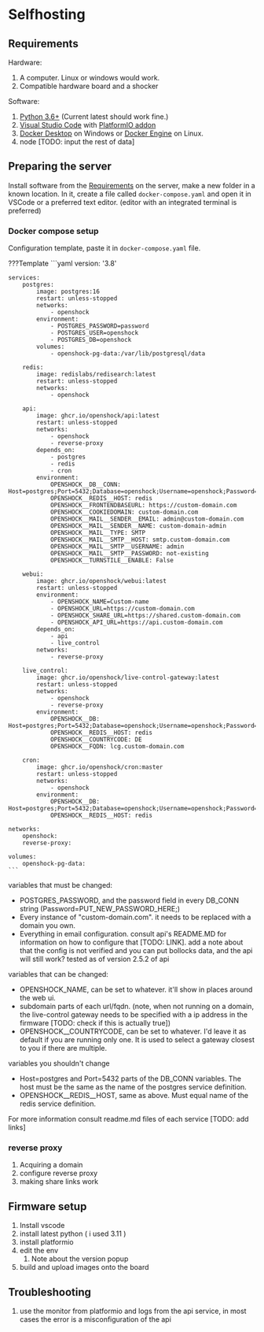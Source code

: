 # Selfhosting

## Requirements

Hardware: 

1. A computer. Linux or windows would work. 
2. Compatible hardware board and a shocker

Software: 

1. [Python 3.6+](https://www.python.org/downloads/) (Current latest should work fine.)
2. [Visual Studio Code](https://code.visualstudio.com/) with [PlatformIO addon](https://marketplace.visualstudio.com/items?itemName=platformio.platformio-ide)
3. [Docker Desktop](https://docs.docker.com/desktop/install/windows-install/) on Windows or [Docker Engine](https://docs.docker.com/engine/install/) on Linux.
4. node [TODO: input the rest of data]

## Preparing the server

Install software from the [Requirements](#requirements) on the server, make a new folder in a known location. In it, create a file called `docker-compose.yaml` and open it in VSCode or a preferred text editor. (editor with an integrated terminal is preferred)

### Docker compose setup

Configuration template, paste it in `docker-compose.yaml` file.

???Template
    ```yaml
    version: '3.8'

    services:
        postgres:
            image: postgres:16
            restart: unless-stopped
            networks:
                - openshock
            environment:
                - POSTGRES_PASSWORD=password
                - POSTGRES_USER=openshock
                - POSTGRES_DB=openshock
            volumes:
                - openshock-pg-data:/var/lib/postgresql/data

        redis:
            image: redislabs/redisearch:latest
            restart: unless-stopped
            networks:
                - openshock

        api:
            image: ghcr.io/openshock/api:latest
            restart: unless-stopped
            networks:
                - openshock
                - reverse-proxy
            depends_on:
                - postgres
                - redis
                - cron
            environment:
                OPENSHOCK__DB__CONN: Host=postgres;Port=5432;Database=openshock;Username=openshock;Password=password
                OPENSHOCK__REDIS__HOST: redis
                OPENSHOCK__FRONTENDBASEURL: https://custom-domain.com
                OPENSHOCK__COOKIEDOMAIN: custom-domain.com
                OPENSHOCK__MAIL__SENDER__EMAIL: admin@custom-domain.com
                OPENSHOCK__MAIL__SENDER__NAME: custom-domain-admin
                OPENSHOCK__MAIL__TYPE: SMTP
                OPENSHOCK__MAIL__SMTP__HOST: smtp.custom-domain.com
                OPENSHOCK__MAIL__SMTP__USERNAME: admin
                OPENSHOCK__MAIL__SMTP__PASSWORD: not-existing
                OPENSHOCK__TURNSTILE__ENABLE: False

        webui:
            image: ghcr.io/openshock/webui:latest
            restart: unless-stopped
            environment:
                - OPENSHOCK_NAME=Custom-name
                - OPENSHOCK_URL=https://custom-domain.com
                - OPENSHOCK_SHARE_URL=https://shared.custom-domain.com
                - OPENSHOCK_API_URL=https://api.custom-domain.com
            depends_on:
                - api
                - live_control
            networks:
                - reverse-proxy

        live_control:
            image: ghcr.io/openshock/live-control-gateway:latest
            restart: unless-stopped
            networks:
                - openshock
                - reverse-proxy
            environment:
                OPENSHOCK__DB: Host=postgres;Port=5432;Database=openshock;Username=openshock;Password=password
                OPENSHOCK__REDIS__HOST: redis
                OPENSHOCK__COUNTRYCODE: DE
                OPENSHOCK__FQDN: lcg.custom-domain.com

        cron:
            image: ghcr.io/openshock/cron:master
            restart: unless-stopped
            networks:
                - openshock
            environment:
                OPENSHOCK__DB: Host=postgres;Port=5432;Database=openshock;Username=openshock;Password=password
                OPENSHOCK__REDIS__HOST: redis

    networks:
        openshock:
        reverse-proxy:

    volumes:
        openshock-pg-data:
    ```

variables that must be changed:

* POSTGRES_PASSWORD, and the password field in every DB_CONN string (Password=PUT_NEW_PASSWORD_HERE;)
* Every instance of "custom-domain.com". it needs to be replaced with a domain you own.
* Everything in email configuration. consult api's README.MD for information on how to configure that [TODO: LINK]. add a note about that the config is not verified and you can put bollocks data, and the api will still work? tested as of version 2.5.2 of api


variables that can be changed:

* OPENSHOCK_NAME, can be set to whatever. it'll show in places around the web ui.
* subdomain parts of each url/fqdn. (note, when not running on a domain, the live-control gateway needs to be specified with a ip address in the firmware [TODO: check if this is actually true])
* OPENSHOCK__COUNTRYCODE, can be set to whatever. I'd leave it as default if you are running only one. It is used to select a gateway closest to you if there are multiple.

variables you shouldn't change

* Host=postgres and Port=5432 parts of the DB_CONN variables. The host must be the same as the name of the postgres service definition.
* OPENSHOCK__REDIS__HOST, same as above. Must equal name of the redis service definition.

For more information consult readme.md files of each service [TODO: add links]




### reverse proxy

1. Acquiring a domain
2. configure reverse proxy
3. making share links work

## Firmware setup

1. Install vscode
2. install latest python ( i used 3.11 )
3. install platformio
4. edit the env
   1. Note about the version popup
5. build and upload images onto the board

## Troubleshooting

1. use the monitor from platformio and logs from the api service, in most cases the error is a misconfiguration of the api